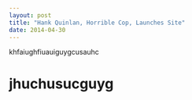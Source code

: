 ```yaml
---
layout: post
title: "Hank Quinlan, Horrible Cop, Launches Site"
date: 2014-04-30
---
```


khfaiughfiuauiguygcusauhc

# jhuchusucguyg
